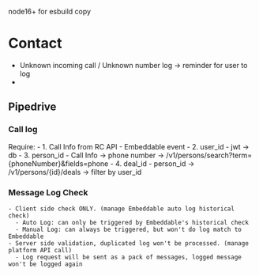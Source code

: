 node16+ for esbuild copy

# Contact

- Unknown incoming call / Unknown number log -> reminder for user to log
- 

## Pipedrive
### Call log

Require: 
    - 1. Call Info from RC API
      - Embeddable event
    - 2. user_id
      - jwt -> db
    - 3. person_id
      - Call Info -> phone number -> /v1/persons/search?term={phoneNumber}&fields=phone
    - 4. deal_id
      - person_id -> /v1/persons/{id}/deals -> filter by user_id


### Message Log Check

    - Client side check ONLY. (manage Embeddable auto log historical check)
      - Auto Log: can only be triggered by Embeddable's historical check
      - Manual Log: can always be triggered, but won't do log match to Embeddable
    - Server side validation, duplicated log won't be processed. (manage platform API call)
      - Log request will be sent as a pack of messages, logged message won't be logged again

